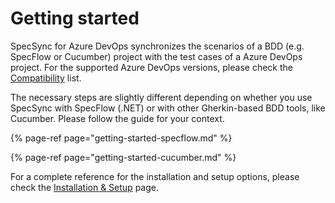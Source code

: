 # Getting started

SpecSync for Azure DevOps synchronizes the scenarios of a BDD \(e.g. SpecFlow or Cucumber\) project with the test cases of a Azure DevOps project. For the supported Azure DevOps versions, please check the [Compatibility](../reference/compatibility.md) list.

The necessary steps are slightly different depending on whether you use SpecSync with SpecFlow \(.NET\) or with other Gherkin-based BDD tools, like Cucumber. Please follow the guide for your context.

{% page-ref page="getting-started-specflow.md" %}

{% page-ref page="getting-started-cucumber.md" %}

For a complete reference for the installation and setup options, please check the [Installation & Setup](../installation/) page.

